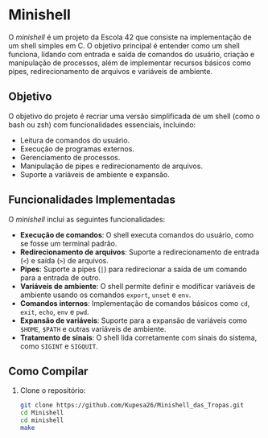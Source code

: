 # Minishell

O *minishell* é um projeto da Escola 42 que consiste na implementação de um shell simples em C. O objetivo principal é entender como um shell funciona, lidando com entrada e saída de comandos do usuário, criação e manipulação de processos, além de implementar recursos básicos como pipes, redirecionamento de arquivos e variáveis de ambiente.

## Objetivo

O objetivo do projeto é recriar uma versão simplificada de um shell (como o bash ou zsh) com funcionalidades essenciais, incluindo:
- Leitura de comandos do usuário.
- Execução de programas externos.
- Gerenciamento de processos.
- Manipulação de pipes e redirecionamento de arquivos.
- Suporte a variáveis de ambiente e expansão.

## Funcionalidades Implementadas

O *minishell* inclui as seguintes funcionalidades:

- **Execução de comandos**: O shell executa comandos do usuário, como se fosse um terminal padrão.
- **Redirecionamento de arquivos**: Suporte a redirecionamento de entrada (`<`) e saída (`>`) de arquivos.
- **Pipes**: Suporte a pipes (`|`) para redirecionar a saída de um comando para a entrada de outro.
- **Variáveis de ambiente**: O shell permite definir e modificar variáveis de ambiente usando os comandos `export`, `unset` e `env`.
- **Comandos internos**: Implementação de comandos básicos como `cd`, `exit`, `echo`, `env` e `pwd`.
- **Expansão de variáveis**: Suporte para a expansão de variáveis como `$HOME`, `$PATH` e outras variáveis de ambiente.
- **Tratamento de sinais**: O shell lida corretamente com sinais do sistema, como `SIGINT` e `SIGQUIT`.

## Como Compilar

1. Clone o repositório:
   ```bash
   git clone https://github.com/Kupesa26/Minishell_das_Tropas.git
   cd Minishell
   cd minishell
   make
